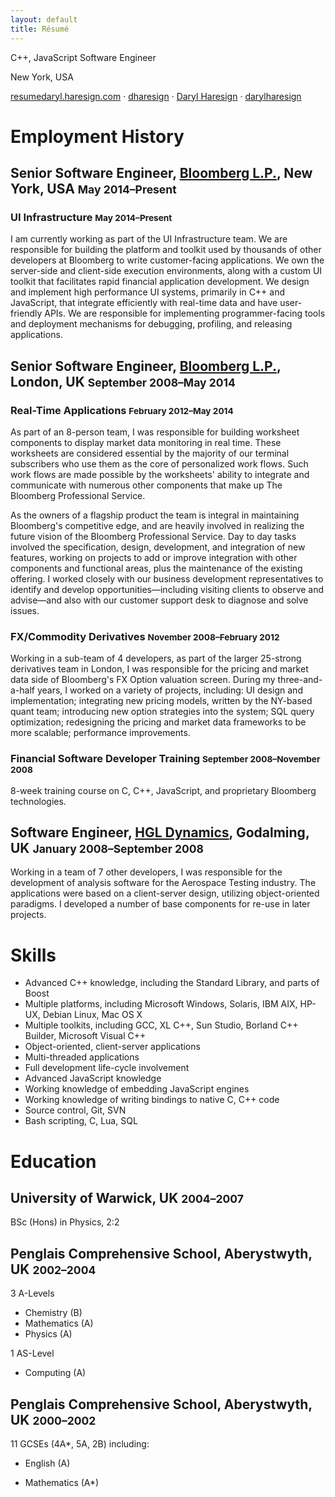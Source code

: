 ```yaml
---
layout: default
title: Résumé
---
```


<i class="fa fa-user"></i> C++, JavaScript Software Engineer

<i class="fa fa-home"></i> New York, USA

[<i class="fa fa-envelope"></i> resume<i class="fa fa-at"></i>daryl.haresign.com][1] &middot; [<i class="fa fa-github-square"></i> dharesign][4] &middot; [<i class="fa fa-linkedin-square"></i> Daryl Haresign][5] &middot; [<i class="fa fa-twitter-square"></i> darylharesign][6]

# Employment History

## Senior Software Engineer, [Bloomberg L.P.][2], New York, USA <small>May 2014&ndash;Present</small>

### UI Infrastructure <small>May 2014&ndash;Present</small>

I am currently working as part of the UI Infrastructure team. We are responsible for building the platform and toolkit used by thousands of other developers at Bloomberg to write customer-facing applications. We own the server-side and client-side execution environments, along with a custom UI toolkit that facilitates rapid financial application development. We design and implement high performance UI systems, primarily in C++ and JavaScript, that integrate efficiently with real-time data and have user-friendly APIs. We are responsible for implementing programmer-facing tools and deployment mechanisms for debugging, profiling, and releasing applications.

## Senior Software Engineer, [Bloomberg L.P.][2], London, UK <small>September 2008&ndash;May 2014</small>

### Real-Time Applications <small>February 2012&ndash;May 2014</small>

As part of an 8-person team, I was responsible for building worksheet components to display market data monitoring in real time. These worksheets are considered essential by the majority of our terminal subscribers who use them as the core of personalized work flows. Such work flows are made possible by the worksheets' ability to integrate and communicate with numerous other components that make up The Bloomberg Professional Service.

As the owners of a flagship product the team is integral in maintaining Bloomberg's competitive edge, and are heavily involved in realizing the future vision of the Bloomberg Professional Service. Day to day tasks involved the specification, design, development, and integration of new features, working on projects to add or improve integration with other components and functional areas, plus the maintenance of the existing offering. I worked closely with our business development representatives to identify and develop opportunities&mdash;including visiting clients to observe and advise&mdash;and also with our customer support desk to diagnose and solve issues.

### FX/Commodity Derivatives <small>November 2008&ndash;February 2012</small>

Working in a sub-team of 4 developers, as part of the larger 25-strong derivatives team in London, I was responsible for the pricing and market data side of Bloomberg's FX Option valuation screen. During my three-and-a-half years, I worked on a variety of projects, including: UI design and implementation; integrating new pricing models, written by the NY-based quant team; introducing new option strategies into the system; SQL query optimization; redesigning the pricing and market data frameworks to be more scalable; performance improvements.

### Financial Software Developer Training <small>September 2008&ndash;November 2008</small>

8-week training course on C, C++, JavaScript, and proprietary Bloomberg technologies.

## Software Engineer, [HGL Dynamics][3], Godalming, UK <small>January 2008&ndash;September 2008</small>

Working in a team of 7 other developers, I was responsible for the development of analysis software for the Aerospace Testing industry. The applications were based on a client-server design, utilizing object-oriented paradigms. I developed a number of base components for re-use in later projects.

# Skills

* Advanced C++ knowledge, including the Standard Library, and parts of Boost
* Multiple platforms, including Microsoft Windows, Solaris, IBM AIX, HP-UX, Debian Linux, Mac OS X
* Multiple toolkits, including GCC, XL C++, Sun Studio, Borland C++ Builder, Microsoft Visual C++
* Object-oriented, client-server applications
* Multi-threaded applications
* Full development life-cycle involvement
* Advanced JavaScript knowledge
* Working knowledge of embedding JavaScript engines
* Working knowledge of writing bindings to native C, C++ code
* Source control, Git, SVN
* Bash scripting, C, Lua, SQL

# Education

## University of Warwick, UK <small>2004&ndash;2007</small>

BSc (Hons) in Physics, 2:2

## Penglais Comprehensive School, Aberystwyth, UK <small>2002&ndash;2004</small>

3 A-Levels

* Chemistry (B)
* Mathematics (A)
* Physics (A)

1 AS-Level

* Computing (A)

## Penglais Comprehensive School, Aberystwyth, UK <small>2000&ndash;2002</small>

11 GCSEs (4A*, 5A, 2B) including:

* English (A)
* Mathematics (A*)

  [1]: mailto:resume@daryl.haresign.com
  [2]: http://bloomberg.com
  [3]: http://hgl-dynamics.com
  [4]: https://github.com/dharesign
  [5]: https://www.linkedin.com/pub/daryl-haresign/16/862/1b9
  [6]: https://twitter.com/darylharesign
